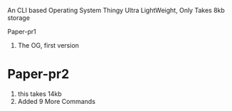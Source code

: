 An CLI based Operating System Thingy
Ultra LightWeight, Only Takes 8kb storage

Paper-pr1
1) The OG, first version

# Paper-pr2
1) this takes 14kb
2) Added 9 More Commands
